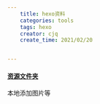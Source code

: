 ```yaml
---
    title: hexo资料
    categories: tools
    tags: hexo
    creator: cjq
    create_time: 2021/02/20


---
```




#### [资源文件夹](https://hexo.io/zh-cn/docs/asset-folders.html)

本地添加图片等

